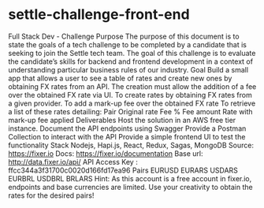 # settle-challenge-front-end

Full Stack Dev - Challenge 
Purpose 
The purpose of this document is to state the goals of a tech challenge to be completed by a candidate that is seeking to join the Settle tech team. 
The goal of this challenge is to evaluate the candidate’s skills for backend and frontend development in a context of understanding particular business rules of our industry. 
Goal 
Build a small app that allows a user to see a table of rates and create new ones by obtaining FX rates from an API. The creation must allow the addition of a fee over the obtained FX rate via UI. 
To create rates by obtaining FX rates from a given provider. 
To add a mark-up fee over the obtained FX rate 
To retrieve a list of these rates detailing: 
Pair 
Original rate 
Fee % 
Fee amount 
Rate with mark-up fee applied 
Deliverables 
Host the solution in an AWS free tier instance. 
Document the API endpoints using Swagger 
Provide a Postman Collection to interact with the API 
Provide a simple frontend UI to test the functionality 
Stack 
Nodejs, Hapi.js, React, Redux, Sagas, MongoDB 
Source:
https://fixer.io 
Docs: 
https://fixer.io/documentation 
Base url: 
http://data.fixer.io/api/ 
API Access Key : 
ffcc344a3f31700c0020d166fd17ea96 
Pairs 
EURUSD 
EURARS 
USDARS 
EURBRL 
USDBRL 
BRLARS 
Hint: As this account is a free account in fixer.io, endpoints and base currencies are limited. Use your creativity to obtain the rates for the desired pairs!
